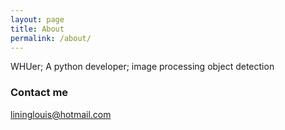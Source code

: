 ```yaml
---
layout: page
title: About
permalink: /about/
---
```


WHUer; A python developer; 
image processing
object detection

### Contact me

[lininglouis@hotmail.com](mailto:email@domain.com)
